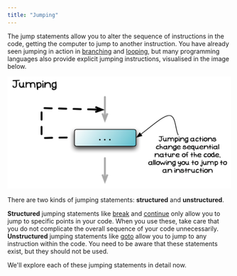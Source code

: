 ```yaml
---
title: "Jumping"
---
```


The jump statements allow you to alter the sequence of instructions in the code, getting the computer to jump to another instruction.
You have already seen jumping in action in [branching](/book/part-1-instructions/3-control-flow/2-trailside/03-0-branching) and [looping](/book/part-1-instructions/3-control-flow/2-trailside/04-0-looping), but many programming languages also provide explicit jumping instructions, visualised in the image below.

![Jump Statements cause control to jump to another location in the code](./images/jumping.png "Jump Statements cause control to jump to another location in the code")
<!-- TODO: add paper dot background to image -->

There are two kinds of jumping statements: **structured** and **unstructured**.

**Structured** jumping statements like [break](/book/part-1-instructions/3-control-flow/2-trailside/05-1-break) and [continue](/book/part-1-instructions/3-control-flow/2-trailside/05-2-continue) only allow you to jump to specific points in your code.
When you use these, take care that you do not complicate the overall sequence of your code unnecessarily.
**Unstructured** jumping statements like [goto](/book/part-1-instructions/3-control-flow/2-trailside/05-3-goto) allow you to jump to any instruction within the code.
You need to be aware that these statements exist, but they should not be used.

We'll explore each of these jumping statements in detail now.
